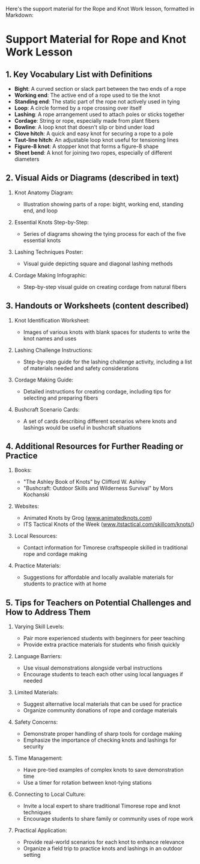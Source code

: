 Here's the support material for the Rope and Knot Work lesson, formatted in Markdown:

# Support Material for Rope and Knot Work Lesson

## 1. Key Vocabulary List with Definitions

- **Bight**: A curved section or slack part between the two ends of a rope
- **Working end**: The active end of a rope used to tie the knot
- **Standing end**: The static part of the rope not actively used in tying
- **Loop**: A circle formed by a rope crossing over itself
- **Lashing**: A rope arrangement used to attach poles or sticks together
- **Cordage**: String or rope, especially made from plant fibers
- **Bowline**: A loop knot that doesn't slip or bind under load
- **Clove hitch**: A quick and easy knot for securing a rope to a pole
- **Taut-line hitch**: An adjustable loop knot useful for tensioning lines
- **Figure-8 knot**: A stopper knot that forms a figure-8 shape
- **Sheet bend**: A knot for joining two ropes, especially of different diameters

## 2. Visual Aids or Diagrams (described in text)

1. Knot Anatomy Diagram:
   - Illustration showing parts of a rope: bight, working end, standing end, and loop

2. Essential Knots Step-by-Step:
   - Series of diagrams showing the tying process for each of the five essential knots

3. Lashing Techniques Poster:
   - Visual guide depicting square and diagonal lashing methods

4. Cordage Making Infographic:
   - Step-by-step visual guide on creating cordage from natural fibers

## 3. Handouts or Worksheets (content described)

1. Knot Identification Worksheet:
   - Images of various knots with blank spaces for students to write the knot names and uses

2. Lashing Challenge Instructions:
   - Step-by-step guide for the lashing challenge activity, including a list of materials needed and safety considerations

3. Cordage Making Guide:
   - Detailed instructions for creating cordage, including tips for selecting and preparing fibers

4. Bushcraft Scenario Cards:
   - A set of cards describing different scenarios where knots and lashings would be useful in bushcraft situations

## 4. Additional Resources for Further Reading or Practice

1. Books:
   - "The Ashley Book of Knots" by Clifford W. Ashley
   - "Bushcraft: Outdoor Skills and Wilderness Survival" by Mors Kochanski

2. Websites:
   - Animated Knots by Grog (www.animatedknots.com)
   - ITS Tactical Knots of the Week (www.itstactical.com/skillcom/knots/)

3. Local Resources:
   - Contact information for Timorese craftspeople skilled in traditional rope and cordage making

4. Practice Materials:
   - Suggestions for affordable and locally available materials for students to practice with at home

## 5. Tips for Teachers on Potential Challenges and How to Address Them

1. Varying Skill Levels:
   - Pair more experienced students with beginners for peer teaching
   - Provide extra practice materials for students who finish quickly

2. Language Barriers:
   - Use visual demonstrations alongside verbal instructions
   - Encourage students to teach each other using local languages if needed

3. Limited Materials:
   - Suggest alternative local materials that can be used for practice
   - Organize community donations of rope and cordage materials

4. Safety Concerns:
   - Demonstrate proper handling of sharp tools for cordage making
   - Emphasize the importance of checking knots and lashings for security

5. Time Management:
   - Have pre-tied examples of complex knots to save demonstration time
   - Use a timer for rotation between knot-tying stations

6. Connecting to Local Culture:
   - Invite a local expert to share traditional Timorese rope and knot techniques
   - Encourage students to share family or community uses of rope work

7. Practical Application:
   - Provide real-world scenarios for each knot to enhance relevance
   - Organize a field trip to practice knots and lashings in an outdoor setting